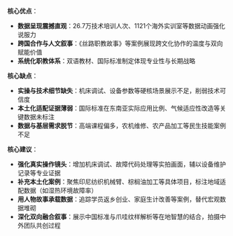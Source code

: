 

**核心优点**：  
- **数据呈现震撼直观**：26.7万技术培训人次、1121个海外实训室等数据动画强化说服力  
- **跨国合作与人文叙事**：《丝路职教故事》等案例展现跨文化协作的温度与双向赋能价值  
- **系统化职教体系**：双语教材、国际标准制定体现专业性与长期战略  

**核心缺点**：  
- **实操与技术细节缺失**：机床调试、设备参数等硬核场景展示不足，削弱技术可信度  
- **本土化适配证据薄弱**：国际标准在东南亚实际应用比例、气候适应性改造等关键数据未标注  
- **数据与基层需求脱节**：高端课程偏多，农机维修、农产品加工等民生技能案例不足  

**核心建议**：  
- **强化真实操作镜头**：增加机床调试、故障代码处理等实拍画面，辅以设备维护记录等专业证据  
- **补充本土化案例**：聚焦印尼纺织机械臂、棕榈油加工等具体项目，标注地域适配数据（如湿热环境故障率）  
- **用人物故事承载数据**：追踪学员返乡创业、家庭生计改善等案例，替代宏观数据堆砌  
- **深化双向融合叙事**：展示中国标准与爪哇纹样解析等在地智慧的结合，拍摄中外团队共创过程